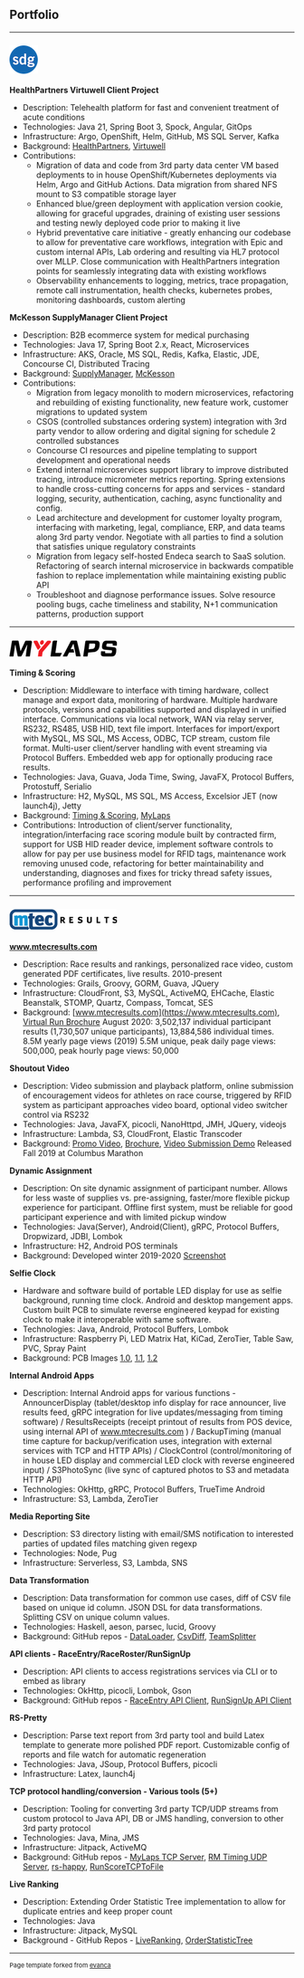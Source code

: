 ## Portfolio

---

### [![Solution Design Group](images/logo-sdg.png)](https://www.solutiondesign.com)
**HealthPartners Virtuwell Client Project**
- Description: Telehealth platform for fast and convenient treatment of acute conditions
- Technologies: Java 21, Spring Boot 3, Spock, Angular, GitOps
- Infrastructure: Argo, OpenShift, Helm, GitHub, MS SQL Server, Kafka
- Background: [HealthPartners](https://www.healthpartners.com), [Virtuwell](https://www.virtuwell.com)
- Contributions:
  - Migration of data and code from 3rd party data center VM based deployments to in house OpenShift/Kubernetes deployments via Helm, Argo and GitHub Actions.  Data migration from shared NFS mount to S3 compatible storage layer
  - Enhanced blue/green deployment with application version cookie, allowing for graceful upgrades, draining of existing user sessions and testing newly deployed code prior to making it live
  - Hybrid preventative care initiative - greatly enhancing our codebase to allow for preventative care workflows, integration with Epic and custom internal APIs, Lab ordering and resulting via HL7 protocol over MLLP. Close communication with HealthPartners integration points for seamlessly integrating data with existing workflows
  - Observability enhancements to logging, metrics, trace propagation, remote call instrumentation, health checks, kubernetes probes, monitoring dashboards, custom alerting
  
**McKesson SupplyManager Client Project**
- Description: B2B ecommerce system for medical purchasing
- Technologies: Java 17, Spring Boot 2.x, React, Microservices
- Infrastructure: AKS, Oracle, MS SQL, Redis, Kafka, Elastic, JDE, Concourse CI, Distributed Tracing
- Background: [SupplyManager](https://mms.mckesson.com), [McKesson](https://www.mckesson.com)
- Contributions: 
  - Migration from legacy monolith to modern microservices, refactoring and rebuilding of existing functionality, new feature work, customer migrations to updated system
  - CSOS (controlled substances ordering system) integration with 3rd party vendor to allow ordering and digital signing for schedule 2 controlled substances
  - Concourse CI resources and pipeline templating to support development and operational needs
  - Extend internal microservices support library to improve distributed tracing, introduce micrometer metrics reporting. Spring extensions to handle cross-cutting concerns for apps and services - standard logging, security, authentication, caching, async functionality and config.
  - Lead architecture and development for customer loyalty program, interfacing with marketing, legal, compliance, ERP, and data teams along 3rd party vendor.  Negotiate with all parties to find a solution that satisfies unique regulatory constraints
  - Migration from legacy self-hosted Endeca search to SaaS solution. Refactoring of search internal microservice in backwards compatible fashion to replace implementation while maintaining existing public API 
  - Troubleshoot and diagnose performance issues.  Solve resource pooling bugs, cache timeliness and stability, N+1 communication patterns, production support

---

### [![MyLaps](images/logo-mylaps.png)](https://www.mylaps.com)

**Timing & Scoring**
- Description: Middleware to interface with timing hardware, collect manage and export data, monitoring of hardware.  Multiple hardware protocols, versions and capabilities supported and displayed in unified interface.  Communications via local network, WAN via relay server, RS232, RS485, USB HID, text file import.  Interfaces for import/export with MySQL, MS SQL, MS Access, ODBC, TCP stream, custom file format.  Multi-user client/server handling with event streaming via Protocol Buffers.  Embedded web app for optionally producing race results.
- Technologies: Java, Guava, Joda Time, Swing, JavaFX, Protocol Buffers, Protostuff, Serialio
- Infrastructure: H2, MySQL, MS SQL, MS Access, Excelsior JET (now launch4j), Jetty
- Background: [Timing & Scoring](https://www.mylaps.com/timing-scoring-software/), [MyLaps](https://www.mylaps.com)
- Contributions: Introduction of client/server functionality, integration/interfacing race scoring module built by contracted firm, support for USB HID reader device, implement software controls to allow for pay per use business model for RFID tags, maintenance work removing unused code, refactoring for better maintainability and understanding, diagnoses and fixes for tricky thread safety issues, performance profiling and improvement

---

### [![Mtec Results](images/logo-mtec.png)](https://www.mtectiming.com)

**www.mtecresults.com**
- Description: Race results and rankings, personalized race video, custom generated PDF certificates, live results.  2010-present
- Technologies: Grails, Groovy, GORM, Guava, JQuery
- Infrastructure: CloudFront, S3, MySQL, ActiveMQ, EHCache, Elastic Beanstalk, STOMP, Quartz, Compass, Tomcat, SES
- Background: [www.mtecresults.com](https://www.mtecresults.com), [Virtual Run Brochure](https://www.mtectiming.com/archive/MtecResults-Virtual.pdf) August 2020: 3,502,137 individual participant results (1,730,507 unique participants), 13,884,586 individual times.
	8.5M yearly page views (2019) 5.5M unique, peak daily page views: 500,000, peak hourly page views: 50,000

**Shoutout Video**
- Description: Video submission and playback platform, online submission of encouragement videos for athletes on race course, triggered by RFID system as participant approaches video board, optional video switcher control via RS232
- Technologies: Java, JavaFX, picocli, NanoHttpd, JMH, JQuery, videojs
- Infrastructure: Lambda, S3, CloudFront, Elastic Transcoder
- Background: [Promo Video](https://www.mtectiming.com/shoutout.html), [Brochure](https://www.mtectiming.com/archive/Spring_Brochure_2020.pdf), [Video Submission Demo](https://www.mtectiming.com/ShoutoutVideo/Demo/VideoUpload.html)  Released Fall 2019 at Columbus Marathon

**Dynamic Assignment**
- Description: On site dynamic assignment of participant number.  Allows for less waste of supplies vs. pre-assigning, faster/more flexible pickup experience for participant.  Offline first system, must be reliable for good participant experience and with limited pickup window
- Technologies: Java(Server), Android(Client), gRPC, Protocol Buffers, Dropwizard, JDBI, Lombok
- Infrastructure: H2, Android POS terminals
- Background: Developed winter 2019-2020 [Screenshot](images/app-screenshots/dynamic.png)

**Selfie Clock**
- Hardware and software build of portable LED display for use as selfie background, running time clock.  Android and desktop mangement apps.  Custom built PCB to simulate reverse engineered keypad for existing clock to make it interoperable with same software.
- Technologies: Java, Android, Protocol Buffers, Lombok
- Infrastructure: Raspberry Pi, LED Matrix Hat, KiCad, ZeroTier, Table Saw, PVC, Spray Paint
- Background: PCB Images [1.0](images/clockcontrol-pcb/pcb0.jpg), [1.1](images/clockcontrol-pcb/pcb1.jpg), [1.2](images/clockcontrol-pcb/pcb2.jpg)

**Internal Android Apps**
- Description: Internal Android apps for various functions - AnnouncerDisplay (tablet/desktop info display for race announcer, live results feed, gRPC integration for live updates/messaging from timing software) / ResultsReceipts (receipt printout of results from POS device, using internal API of www.mtecresults.com ) / BackupTiming (manual time capture for backup/verification uses, integration with external services with TCP and HTTP APIs) / ClockControl (control/monitoring of in house LED display and commercial LED clock with reverse engineered input) / S3PhotoSync (live sync of captured photos to S3 and metadata HTTP API)
- Technologies: OkHttp, gRPC, Protocol Buffers, TrueTime Android
- Infrastructure: S3, Lambda, ZeroTier

**Media Reporting Site**
- Description: S3 directory listing with email/SMS notification to interested parties of updated files matching given regexp
- Technologies: Node, Pug
- Infrastructure: Serverless, S3, Lambda, SNS

**Data Transformation**
- Description: Data transformation for common use cases, diff of CSV file based on unique id column. JSON DSL for data transformations. Splitting CSV on unique column values.
- Technologies: Haskell, aeson, parsec, lucid, Groovy
- Background: GitHub repos - [DataLoader](https://github.com/cmagnuson/DataLoader), [CsvDiff](https://github.com/cmagnuson/CsvDiff), [TeamSplitter](https://github.com/cmagnuson/TeamSplitter)

**API clients - RaceEntry/RaceRoster/RunSignUp**
- Description: API clients to access registrations services via CLI or to embed as library
- Technologies: OkHttp, picocli, Lombok, Gson
- Background: GitHub repos - [RaceEntry API Client](https://github.com/cmagnuson/raceentry-api-client), [RunSignUp API Client](https://github.com/cmagnuson/runsignup-api-client)

**RS-Pretty**
- Description: Parse text report from 3rd party tool and build Latex template to generate more polished PDF report.  Customizable config of reports and file watch for automatic regeneration
- Technologies: Java, JSoup, Protocol Buffers, picocli
- Infrastructure: Latex, launch4j

**TCP protocol handling/conversion - Various tools (5+)**
- Description: Tooling for converting 3rd party TCP/UDP streams from custom protocol to Java API, DB or JMS handling, conversion to other 3rd party protocol
- Technologies: Java, Mina, JMS
- Infrastructure: Jitpack, ActiveMQ
- Background: GitHub repos - [MyLaps TCP Server](https://github.com/cmagnuson/mylaps-tcp-server), [RM Timing UDP Server](https://github.com/cmagnuson/rm-timing-udp-server), [rs-happy](https://github.com/cmagnuson/rs-happy), [RunScoreTCPToFile](https://github.com/cmagnuson/RunScoreTCPToFile)

**Live Ranking**
- Description:	Extending Order Statistic Tree implementation to allow for duplicate entries and keep proper count
- Technologies: Java
- Infrastructure: Jitpack, MySQL
- Background - GitHub Repos - [LiveRanking](https://github.com/cmagnuson/LiveRanking), [OrderStatisticTree](https://github.com/cmagnuson/OrderStatisticTree)

---
<p style="font-size:11px">Page template forked from <a href="https://github.com/evanca/quick-portfolio">evanca</a></p>
<!-- Remove above link if you don't want to attibute -->
